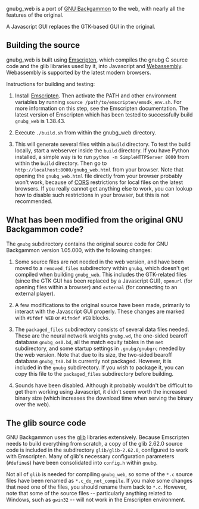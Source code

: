 gnubg_web is a port of [GNU Backgammon](https://www.gnu.org/software/gnubg/) to the web, with nearly all the features of the original.

A Javascript GUI replaces the GTK-based GUI in the original.

Building the source
-------------------

gnubg_web is built using [Emscripten](https://emscripten.org/), which compiles the gnubg C source code and the glib libraries used by it, into Javascript and [Webassembly](https://webassembly.org/).  Webassembly is supported by the latest modern browsers.

Instructions for building and testing:

1. Install [Emscripten](https://emscripten.org/).  Then activate the PATH and other environment variables by running `source /path/to/emscripten/emsdk_env.sh`.  For more information on this step, see the Emscripten documentation. The latest version of Emscripten which has been tested to successfully build `gnubg_web` is 1.38.43.

2. Execute `./build.sh` from within the gnubg_web directory.

3. This will generate several files within a `build` directory.  To test the build locally, start a webserver inside the `build` directory.  If you have Python installed, a simple way is to run `python -m SimpleHTTPServer 8000` from within the `build` directory.  Then go to `http://localhost:8000/gnubg_web.html` from your browser.  Note that opening the `gnubg_web.html` file directly from your browser probably won't work, because of [CORS](https://developer.mozilla.org/en-US/docs/Web/HTTP/CORS) restrictions for local files on the latest browsers.  If you really cannot get anything else to work, you can lookup how to disable such restrictions in your browser, but this is not recommended.

What has been modified from the original GNU Backgammon code?
-------------------------------------------------------------

The `gnubg` subdirectory contains the original source code for GNU Backgammon version 1.05.000, with the following changes:

1. Some source files are not needed in the web version, and have been moved to a `removed_files` subdirectory within `gnubg`, which doesn't get compiled when building `gnubg_web`. This includes the GTK-related files (since the GTK GUI has been replaced by a Javascript GUI), `openurl` (for opening files within a browser) and `external` (for connecting to an external player).

2. A few modifications to the original source have been made, primarily to interact with the Javascript GUI properly.  These changes are marked with `#ifdef WEB` or `#ifndef WEB` blocks.

3. The `packaged_files` subdirectory consists of several data files needed.  These are the neural network weights `gnubg.wd`, the one-sided bearoff database `gnubg_os0.bd`, all the match equity tables in the `met` subdirectory, and some startup settings in `.gnubg/gnubgrc` needed by the web version.  Note that due to its size, the two-sided bearoff database `gnubg_ts0.bd` is currently not packaged. However, it is included in the `gnubg` subdirectory. If you wish to package it, you can copy this file to the `packaged_files` subdirectory before building.

4. Sounds have been disabled.  Although it probably wouldn't be difficult to get them working using Javascript, it didn't seem worth the increased binary size (which increases the download time when serving the binary over the web).

The glib source code
--------------------

GNU Backgammon uses the [glib](https://developer.gnome.org/glib/) libraries extensively.  Because Emscripten needs to build everything from scratch, a copy of the glib 2.62.0 source code is included in the subdirectory `glib/glib-2.62.0`, configured to work with Emscripten.  Many of glib's necessary configuration parameters (`#define`s) have been consolidated into `config.h` within `gnubg`.

Not all of `glib` is needed for compiling `gnubg_web`, so some of the `*.c` source files have been renamed as `*.c_do_not_compile`.  If you make some changes that need one of the files, you should rename them back to `*.c`.  However, note that some of the source files -- particularly anything related to Windows, such as `gwin32` --  will not work in the Emscripten environment.
